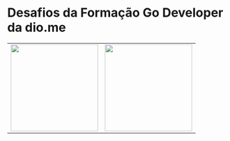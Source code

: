 # Desafios da Formação Go Developer da dio.me
<table align="center">
  <tr>
    <td><img height="200" src="https://hermes.dio.me/courses/badge/a8ae1667-1e5c-4919-8b29-4fcc977e1756.png"></td>
    <td><img align="center" height="200" src="https://hermes.dio.me/tracks/c362ed53-4e9e-441e-ac1d-6a69f817c0bf.png"></td>
  </tr>
</table>
